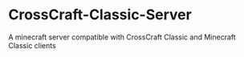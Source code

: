 # CrossCraft-Classic-Server
A minecraft server compatible with CrossCraft Classic and Minecraft Classic clients
